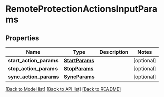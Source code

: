# RemoteProtectionActionsInputParams

## Properties
Name | Type | Description | Notes
------------ | ------------- | ------------- | -------------
**start_action_params** | [**StartParams**](StartParams.md) |  | [optional] 
**stop_action_params** | [**StopParams**](StopParams.md) |  | [optional] 
**sync_action_params** | [**SyncParams**](SyncParams.md) |  | [optional] 

[[Back to Model list]](../README.md#documentation-for-models) [[Back to API list]](../README.md#documentation-for-api-endpoints) [[Back to README]](../README.md)


